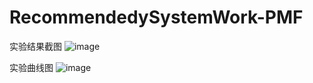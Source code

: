 # RecommendedySystemWork-PMF
实验结果截图
![image](https://user-images.githubusercontent.com/56584155/114364489-08d83780-9bac-11eb-971b-f5dc0045eadc.png)


实验曲线图
![image](https://user-images.githubusercontent.com/56584155/114364595-20afbb80-9bac-11eb-8d61-eff8925b2981.png)

